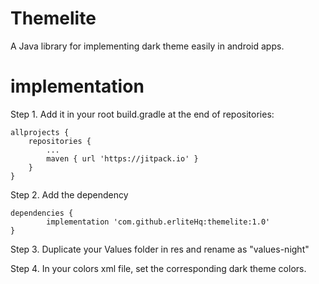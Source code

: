 # Themelite
A Java library for implementing dark theme easily in android apps.


# implementation
Step 1. Add it in your root build.gradle at the end of repositories:

	allprojects {
		repositories {
			...
			maven { url 'https://jitpack.io' }
		}
	}
Step 2. Add the dependency

	dependencies {
	        implementation 'com.github.erliteHq:themelite:1.0'
	}
	
Step 3. Duplicate your Values folder in res and rename as "values-night"

Step 4. In your colors xml file, set the corresponding dark theme colors.


